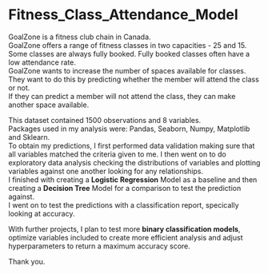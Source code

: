 # Fitness_Class_Attendance_Model

GoalZone is a fitness club chain in Canada.  
GoalZone offers a range of fitness classes in two capacities - 25 and 15.   
Some classes are always fully booked. Fully booked classes often have a low attendance rate.   
GoalZone wants to increase the number of spaces available for classes.   
They want to do this by predicting whether the member will attend the class or not.   
If they can predict a member will not attend the class, they can make another space available.  


This dataset contained 1500 observations and 8 variables.  
Packages used in my analysis were: Pandas, Seaborn, Numpy, Matplotlib and Sklearn.  
To obtain my predictions, I first performed data validation making sure that all variables matched the criteria given to me. 
I then went on to do exploratory data analysis checking the distributions of variables and plotting variables against one another looking for any relationships.  
I finished with creating a **Logistic Regression** Model as a baseline and then creating a **Decision Tree** Model for a comparison to test the prediction against.   
I went on to test the predictions with a classification report, specically looking at accuracy.  

With further projects, I plan to test more **binary classification models**, optimize variables included to create more efficient analysis and adjust hyperparameters to return a maximum accuracy score. 

Thank you. 
